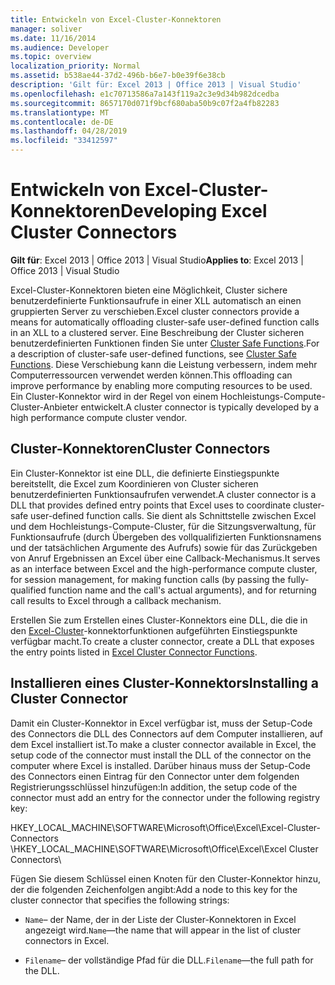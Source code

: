 ```yaml
---
title: Entwickeln von Excel-Cluster-Konnektoren
manager: soliver
ms.date: 11/16/2014
ms.audience: Developer
ms.topic: overview
localization_priority: Normal
ms.assetid: b538ae44-37d2-496b-b6e7-b0e39f6e38cb
description: 'Gilt für: Excel 2013 | Office 2013 | Visual Studio'
ms.openlocfilehash: e1c70713586a7a143f119a2c3e9d34b982dcedba
ms.sourcegitcommit: 8657170d071f9bcf680aba50b9c07f2a4fb82283
ms.translationtype: MT
ms.contentlocale: de-DE
ms.lasthandoff: 04/28/2019
ms.locfileid: "33412597"
---
```

# <a name="developing-excel-cluster-connectors"></a><span data-ttu-id="b0d21-103">Entwickeln von Excel-Cluster-Konnektoren</span><span class="sxs-lookup"><span data-stu-id="b0d21-103">Developing Excel Cluster Connectors</span></span>

<span data-ttu-id="b0d21-104">**Gilt für**: Excel 2013 | Office 2013 | Visual Studio</span><span class="sxs-lookup"><span data-stu-id="b0d21-104">**Applies to**: Excel 2013 | Office 2013 | Visual Studio</span></span> 
  
<span data-ttu-id="b0d21-105">Excel-Cluster-Konnektoren bieten eine Möglichkeit, Cluster sichere benutzerdefinierte Funktionsaufrufe in einer XLL automatisch an einen gruppierten Server zu verschieben.</span><span class="sxs-lookup"><span data-stu-id="b0d21-105">Excel cluster connectors provide a means for automatically offloading cluster-safe user-defined function calls in an XLL to a clustered server.</span></span> <span data-ttu-id="b0d21-106">Eine Beschreibung der Cluster sicheren benutzerdefinierten Funktionen finden Sie unter [Cluster Safe Functions](cluster-safe-functions.md).</span><span class="sxs-lookup"><span data-stu-id="b0d21-106">For a description of cluster-safe user-defined functions, see [Cluster Safe Functions](cluster-safe-functions.md).</span></span> <span data-ttu-id="b0d21-107">Diese Verschiebung kann die Leistung verbessern, indem mehr Computerressourcen verwendet werden können.</span><span class="sxs-lookup"><span data-stu-id="b0d21-107">This offloading can improve performance by enabling more computing resources to be used.</span></span> <span data-ttu-id="b0d21-108">Ein Cluster-Konnektor wird in der Regel von einem Hochleistungs-Compute-Cluster-Anbieter entwickelt.</span><span class="sxs-lookup"><span data-stu-id="b0d21-108">A cluster connector is typically developed by a high performance compute cluster vendor.</span></span>
  
## <a name="cluster-connectors"></a><span data-ttu-id="b0d21-109">Cluster-Konnektoren</span><span class="sxs-lookup"><span data-stu-id="b0d21-109">Cluster Connectors</span></span>

<span data-ttu-id="b0d21-110">Ein Cluster-Konnektor ist eine DLL, die definierte Einstiegspunkte bereitstellt, die Excel zum Koordinieren von Cluster sicheren benutzerdefinierten Funktionsaufrufen verwendet.</span><span class="sxs-lookup"><span data-stu-id="b0d21-110">A cluster connector is a DLL that provides defined entry points that Excel uses to coordinate cluster-safe user-defined function calls.</span></span> <span data-ttu-id="b0d21-111">Sie dient als Schnittstelle zwischen Excel und dem Hochleistungs-Compute-Cluster, für die Sitzungsverwaltung, für Funktionsaufrufe (durch Übergeben des vollqualifizierten Funktionsnamens und der tatsächlichen Argumente des Aufrufs) sowie für das Zurückgeben von Anruf Ergebnissen an Excel über eine Callback-Mechanismus.</span><span class="sxs-lookup"><span data-stu-id="b0d21-111">It serves as an interface between Excel and the high-performance compute cluster, for session management, for making function calls (by passing the fully-qualified function name and the call's actual arguments), and for returning call results to Excel through a callback mechanism.</span></span>
  
<span data-ttu-id="b0d21-112">Erstellen Sie zum Erstellen eines Cluster-Konnektors eine DLL, die die in den [Excel-Cluster](excel-cluster-connector-functions.md)-konnektorfunktionen aufgeführten Einstiegspunkte verfügbar macht.</span><span class="sxs-lookup"><span data-stu-id="b0d21-112">To create a cluster connector, create a DLL that exposes the entry points listed in [Excel Cluster Connector Functions](excel-cluster-connector-functions.md).</span></span>
  
## <a name="installing-a-cluster-connector"></a><span data-ttu-id="b0d21-113">Installieren eines Cluster-Konnektors</span><span class="sxs-lookup"><span data-stu-id="b0d21-113">Installing a Cluster Connector</span></span>

<span data-ttu-id="b0d21-114">Damit ein Cluster-Konnektor in Excel verfügbar ist, muss der Setup-Code des Connectors die DLL des Connectors auf dem Computer installieren, auf dem Excel installiert ist.</span><span class="sxs-lookup"><span data-stu-id="b0d21-114">To make a cluster connector available in Excel, the setup code of the connector must install the DLL of the connector on the computer where Excel is installed.</span></span> <span data-ttu-id="b0d21-115">Darüber hinaus muss der Setup-Code des Connectors einen Eintrag für den Connector unter dem folgenden Registrierungsschlüssel hinzufügen:</span><span class="sxs-lookup"><span data-stu-id="b0d21-115">In addition, the setup code of the connector must add an entry for the connector under the following registry key:</span></span>
  
<span data-ttu-id="b0d21-116">HKEY_LOCAL_MACHINE\SOFTWARE\Microsoft\Office\Excel\Excel-Cluster-Connectors \\</span><span class="sxs-lookup"><span data-stu-id="b0d21-116">HKEY_LOCAL_MACHINE\SOFTWARE\Microsoft\Office\Excel\Excel Cluster Connectors\\</span></span>
  
<span data-ttu-id="b0d21-117">Fügen Sie diesem Schlüssel einen Knoten für den Cluster-Konnektor hinzu, der die folgenden Zeichenfolgen angibt:</span><span class="sxs-lookup"><span data-stu-id="b0d21-117">Add a node to this key for the cluster connector that specifies the following strings:</span></span>
  
-  <span data-ttu-id="b0d21-118">`Name`– der Name, der in der Liste der Cluster-Konnektoren in Excel angezeigt wird.</span><span class="sxs-lookup"><span data-stu-id="b0d21-118">`Name`—the name that will appear in the list of cluster connectors in Excel.</span></span>
    
-  <span data-ttu-id="b0d21-119">`Filename`– der vollständige Pfad für die DLL.</span><span class="sxs-lookup"><span data-stu-id="b0d21-119">`Filename`—the full path for the DLL.</span></span>
    

